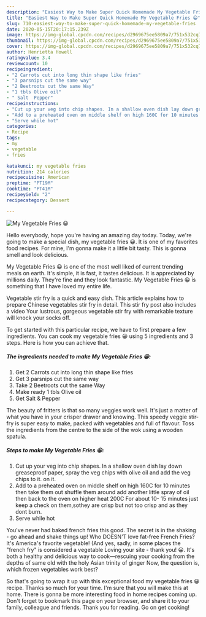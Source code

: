 ```yaml
---
description: "Easiest Way to Make Super Quick Homemade My Vegetable Fries 😀"
title: "Easiest Way to Make Super Quick Homemade My Vegetable Fries 😀"
slug: 710-easiest-way-to-make-super-quick-homemade-my-vegetable-fries
date: 2020-05-15T20:17:15.239Z
image: https://img-global.cpcdn.com/recipes/d2969675ee5809a7/751x532cq70/my-vegetable-fries-😀-recipe-main-photo.jpg
thumbnail: https://img-global.cpcdn.com/recipes/d2969675ee5809a7/751x532cq70/my-vegetable-fries-😀-recipe-main-photo.jpg
cover: https://img-global.cpcdn.com/recipes/d2969675ee5809a7/751x532cq70/my-vegetable-fries-😀-recipe-main-photo.jpg
author: Henrietta Howell
ratingvalue: 3.4
reviewcount: 10
recipeingredient:
- "2 Carrots cut into long thin shape like fries"
- "3 parsnips cut the same way"
- "2 Beetroots cut the same Way"
- "1 tbls Olive oil"
- " Salt  Pepper"
recipeinstructions:
- "Cut up your veg into chip shapes. In a shallow oven dish lay down greaseproof paper, spray the veg chips with olive oil and add the veg chips to it. on it."
- "Add to a preheated oven on middle shelf on high 160C for 10 minutes then take them out shuffle them around add another little spray of oil then back to the oven on higher heat 200C For about 10- 15 minutes just keep a check on them,sothey are crisp but not too crisp and as they dont burn."
- "Serve while hot"
categories:
- Recipe
tags:
- my
- vegetable
- fries

katakunci: my vegetable fries 
nutrition: 214 calories
recipecuisine: American
preptime: "PT19M"
cooktime: "PT41M"
recipeyield: "2"
recipecategory: Dessert

---
```



![My Vegetable Fries 😀](https://img-global.cpcdn.com/recipes/d2969675ee5809a7/751x532cq70/my-vegetable-fries-😀-recipe-main-photo.jpg)

Hello everybody, hope you're having an amazing day today. Today, we're going to make a special dish, my vegetable fries 😀. It is one of my favorites food recipes. For mine, I'm gonna make it a little bit tasty. This is gonna smell and look delicious.

My Vegetable Fries 😀 is one of the most well liked of current trending meals on earth. It's simple, it is fast, it tastes delicious. It is appreciated by millions daily. They're fine and they look fantastic. My Vegetable Fries 😀 is something that I have loved my entire life.

Vegetable stir fry is a quick and easy dish. This article explains how to prepare Chinese vegetables stir fry in detail. This stir fry post also includes a video Your lustrous, gorgeous vegetable stir fry with remarkable texture will knock your socks off.


To get started with this particular recipe, we have to first prepare a few ingredients. You can cook my vegetable fries 😀 using 5 ingredients and 3 steps. Here is how you can achieve that.

<!--inarticleads1-->

##### The ingredients needed to make My Vegetable Fries 😀:

1. Get 2 Carrots cut into long thin shape like fries
1. Get 3 parsnips cut the same way
1. Take 2 Beetroots cut the same Way
1. Make ready 1 tbls Olive oil
1. Get  Salt &amp; Pepper


The beauty of fritters is that so many veggies work well. It&#39;s just a matter of what you have in your crisper drawer and knowing. This speedy veggie stir-fry is super easy to make, packed with vegetables and full of flavour. Toss the ingredients from the centre to the side of the wok using a wooden spatula. 

<!--inarticleads2-->

##### Steps to make My Vegetable Fries 😀:

1. Cut up your veg into chip shapes. In a shallow oven dish lay down greaseproof paper, spray the veg chips with olive oil and add the veg chips to it. on it.
1. Add to a preheated oven on middle shelf on high 160C for 10 minutes then take them out shuffle them around add another little spray of oil then back to the oven on higher heat 200C For about 10- 15 minutes just keep a check on them,sothey are crisp but not too crisp and as they dont burn.
1. Serve while hot


You&#39;ve never had baked french fries this good. The secret is in the shaking - go ahead and shake things up! Who DOESN&#39;T love fat-free French Fries? It&#39;s America&#39;s favorite vegetable! (And yes, sadly, in some places the &#34;french fry&#34; is considered a vegetable Loving your site - thank you! 😀. It&#39;s both a healthy and delicious way to cook—rescuing your cooking from the depths of same old with the holy Asian trinity of ginger Now, the question is, which frozen vegetables work best? 

So that's going to wrap it up with this exceptional food my vegetable fries 😀 recipe. Thanks so much for your time. I'm sure that you will make this at home. There is gonna be more interesting food in home recipes coming up. Don't forget to bookmark this page on your browser, and share it to your family, colleague and friends. Thank you for reading. Go on get cooking!
